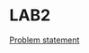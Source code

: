 # LAB2
[Problem statement](https://docs.google.com/document/d/1a3OXMhRAOi1GmPMO6GIkDFM0W4EoLruYr6tZXPODSt8/edit)
